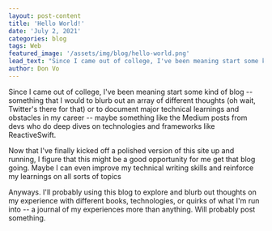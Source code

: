 ```yaml
---
layout: post-content
title: 'Hello World!'
date: 'July 2, 2021'
categories: blog
tags: Web
featured_image: '/assets/img/blog/hello-world.png'
lead_text: "Since I came out of college, I've been meaning start some kind of blog -- something that I would to blurb out an array of different thoughts (oh wait, Twitter's there for that) or to document major technical learnings and obstacles in my career..."
author: Don Vo
---
```

Since I came out of college, I've been meaning start some kind of blog -- something that I would to blurb out an array of different thoughts (oh wait, Twitter's there for that) or to document major technical learnings and obstacles in my career -- maybe something like the Medium posts from devs who do deep dives on technologies and frameworks like ReactiveSwift.

Now that I've finally kicked off a polished version of this site up and running, I figure that this might be a good opportunity for me get that blog going. Maybe I can even improve my technical writing skills and reinforce my learnings on all sorts of topics

Anyways. I'll probably using this blog to explore and blurb out thoughts on my experience with different books, technologies, or quirks of what I'm run into -- a journal of my experiences more than anything. Will probably post something.
